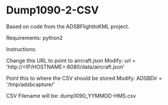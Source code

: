 # Dump1090-2-CSV

Based on code from the ADSBFlighttoKML project.

Requirements: python2

Instructions:

Change this URL to point to aircraft.json
Modify: url = 'http://<IP/HOSTNAME>:8080/data/aircraft.json' 

Point this to where the CSV should be stored
Modify: ADSBDir = '/tmp/adsbcapture/'

CSV Filename will be: dump1090_YYMMDD-HMS.csv

